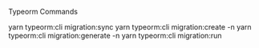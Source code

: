 Typeorm Commands

yarn typeorm:cli migration:sync
yarn typeorm:cli migration:create -n <name of migration>
yarn typeorm:cli migration:generate -n <name of migration>
yarn typeorm:cli migration:run